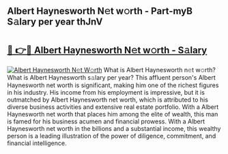 ## Albert Haynesworth N𝚎t w𝚘rth - Part-myB S𝚊lary per year thJnV

# <h2><a href="http://gc1jyg.nevu.top/?p=Albert+Haynesworth">🔗 👉🔴 Albert Haynesworth N𝚎t w𝚘rth - S𝚊lary</a></h2>

[![Albert Haynesworth N𝚎t W𝚘rth](https://i.imgur.com/Oavwk0R.jpeg)](http://gc1jyg.nevu.top/?p=Albert+Haynesworth)
What is Albert Haynesworth n𝚎t w𝚘rth? What is Albert Haynesworth s𝚊lary per year?
This affluent person's Albert Haynesworth net worth is significant, making him one of the richest figures in his industry. His income from his employment is impressive, but it is outmatched by Albert Haynesworth net worth, which is attributed to his diverse business activities and extensive real estate portfolio. With a Albert Haynesworth net worth that places him among the elite of wealth, this man is famed for his business acumen and financial prowess. With a Albert Haynesworth net worth in the billions and a substantial income, this wealthy person is a leading illustration of the power of diligence, commitment, and financial intelligence.
